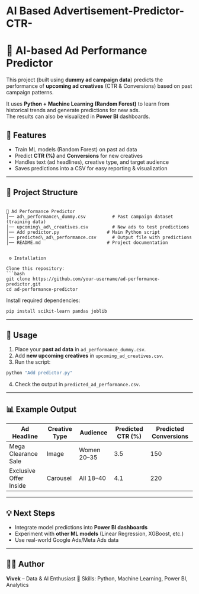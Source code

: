 # AI Based Advertisement-Predictor-CTR-

# 🧠 AI-based Ad Performance Predictor  

This project (built using **dummy ad campaign data**) predicts the performance of **upcoming ad creatives** (CTR & Conversions) based on past campaign patterns.  

It uses **Python + Machine Learning (Random Forest)** to learn from historical trends and generate predictions for new ads.  
The results can also be visualized in **Power BI** dashboards.  



## 📌 Features
- Train ML models (Random Forest) on past ad data  
- Predict **CTR (%)** and **Conversions** for new creatives  
- Handles text (ad headlines), creative type, and target audience  
- Saves predictions into a CSV for easy reporting & visualization  

---

## 📂 Project Structure
```

📁 Ad Performance Predictor
│── ad\_performance\_dummy.csv          # Past campaign dataset (training data)
│── upcoming\_ad\_creatives.csv         # New ads to test predictions
│── Add predictor.py                  # Main Python script
│── predicted\_ad\_performance.csv      # Output file with predictions
│── README.md                         # Project documentation


 ⚙️ Installation

Clone this repository:
```bash
git clone https://github.com/your-username/ad-performance-predictor.git
cd ad-performance-predictor
````

Install required dependencies:

```bash
pip install scikit-learn pandas joblib
```

---

## 🚀 Usage

1. Place your **past ad data** in `ad_performance_dummy.csv`.
2. Add **new upcoming creatives** in `upcoming_ad_creatives.csv`.
3. Run the script:

```bash
python "Add predictor.py"
```

4. Check the output in `predicted_ad_performance.csv`.

---

## 📊 Example Output

| Ad Headline            | Creative Type | Audience    | Predicted CTR (%) | Predicted Conversions |
| ---------------------- | ------------- | ----------- | ----------------- | --------------------- |
| Mega Clearance Sale    | Image         | Women 20–35 | 3.5               | 150                   |
| Exclusive Offer Inside | Carousel      | All 18–40   | 4.1               | 220                   |

---

## 💡 Next Steps

* Integrate model predictions into **Power BI dashboards**
* Experiment with **other ML models** (Linear Regression, XGBoost, etc.)
* Use real-world Google Ads/Meta Ads data

---

## 👨‍💻 Author

**Vivek** – Data & AI Enthusiast
📌 Skills: Python, Machine Learning, Power BI, Analytics


